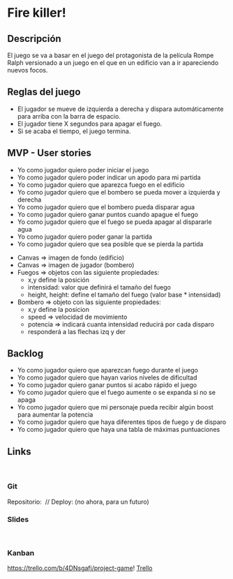 # Fire killer!

## Descripción
El juego se va a basar en el juego del protagonista de la película Rompe Ralph versionado a un juego en el que en un edificio van a ir apareciendo nuevos focos. 

## Reglas del juego  
* El jugador se mueve de izquierda a derecha y dispara automáticamente para arriba con la barra de espacio.
* El jugador tiene X segundos para apagar el fuego.
* Si se acaba el tiempo, el juego termina.

## MVP - User stories
* Yo como jugador quiero poder iniciar el juego
* Yo como jugador quiero poder indicar un apodo para mi partida
* Yo como jugador quiero que aparezca fuego en el edificio
* Yo como jugador quiero que el bombero se pueda mover a izquierda y derecha
* Yo como jugador quiero que el bombero pueda disparar agua
* Yo como jugador quiero ganar puntos cuando apague el fuego
* Yo como jugador quiero que el fuego se pueda apagar al dispararle agua
* Yo como jugador quiero poder ganar la partida
* Yo como jugador quiero que sea posible que se pierda la partida

<!-- Definición inicial de la estructura -->
* Canvas => imagen de fondo (edificio)
* Canvas => imagen de jugador (bombero)
* Fuegos => objetos con las siguiente propiedades:
    * x,y  define la posición
    * intensidad: valor que definirá el tamaño del fuego
    * height, height: define el tamaño del fuego (valor base * intensidad)
* Bombero => objeto con las siguiente propiedades:
    * x,y define la posicion
    * speed => velocidad de movimiento
    * potencia => indicará cuanta intensidad reducirá por cada disparo
    * responderá a las flechas izq y der 

## Backlog
* Yo como jugador quiero que aparezcan fuego durante el juego <!-- SetInterval -->
* Yo como jugador quiero que hayan varios niveles de dificultad
* Yo como jugador quiero ganar puntos si acabo rápido el juego
* Yo como jugador quiero que el fuego aumente o se expanda si no se apaga
* Yo como jugador quiero que mi personaje pueda recibir algún boost para aumentar la potencia
* Yo como jugador quiero que haya diferentes tipos de fuego y de disparo
* Yo como jugador quiero que haya una tabla de máximas puntuaciones

## Links
​
### Git
Repositorio: 
​
// Deploy: (no ahora, para un futuro)
​
### Slides
​
### Kanban
https://trello.com/b/4DNsgafj/project-game!
[Trello](https://trello.com/)